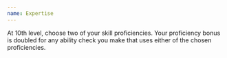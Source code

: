 ```yaml
---
name: Expertise
---
```

At 10th level, choose two of your skill proficiencies. Your proficiency bonus is doubled for any ability check you make that uses either
of the chosen proficiencies.
